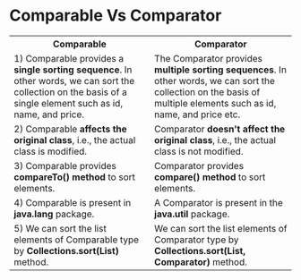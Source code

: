# Comparable Vs Comparator

<table class="alt">
<tbody><tr><th>Comparable</th><th>Comparator</th></tr>
<tr><td>1) Comparable provides a <strong>single sorting sequence</strong>. In other words, we can sort the collection on the basis of a single element such as id, name, and price.</td><td> The Comparator provides <strong>multiple sorting sequences</strong>. In other words, we can sort the collection on the basis of multiple elements such as id, name, and price etc.</td></tr>
<tr><td>2) Comparable <strong>affects the original class</strong>, i.e., the actual class is modified.</td><td>Comparator <strong>doesn't affect the original class</strong>, i.e., the actual class is not modified.</td></tr>
<tr><td>3) Comparable provides <strong>compareTo() method</strong> to sort elements.</td><td>Comparator provides <strong>compare() method</strong> to sort elements.</td></tr>
<tr><td>4) Comparable is present in <strong>java.lang</strong> package.</td><td>A Comparator is present in the <strong>java.util</strong> package.</td></tr>
<tr><td>5) We can sort the list elements of Comparable type by <strong>Collections.sort(List)</strong> method.</td><td>We can sort the list elements of Comparator type by <strong>Collections.sort(List, Comparator)</strong> method.</td></tr>
</tbody></table>

